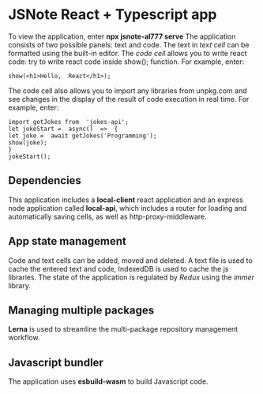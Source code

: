 # JSNote React + Typescript app

To view the application, enter **npx jsnote-al777 serve**
The application consists of two possible panels: text and code.
The text in *text cell* can be formatted using the built-in editor.
The *code cell* allows you to write react code: try to write react code inside show(); function.
For example, enter:

    show(<h1>Hello,  React</h1>);

The code cell also allows you to import any libraries from unpkg.com and see changes in the display of the result of code execution in real time.
For example, enter:

    import getJokes from  'jokes-api';
    let jokeStart =  async()  =>  {
    let joke =  await getJokes('Programming');
    show(joke);
    }
    jokeStart();


## Dependencies

This application includes a **local-client** react application and an express node application called **local-api**, which includes a router for loading and automatically saving cells, as well as http-proxy-middleware.

## App state management

Code and text cells can be added, moved and deleted. A text file is used to cache the entered text and code, IndexedDB is used to cache the js libraries. The state of the application is regulated by *Redux* using the *immer* library.

## Managing multiple packages

**Lerna** is used to streamline the multi-package repository management workflow.

## Javascript bundler

The application uses **esbuild-wasm** to build Javascript code.